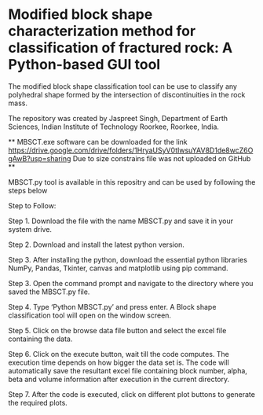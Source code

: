 # Modified block shape characterization method for classification of fractured rock: A Python-based GUI tool
The modified block shape classification tool can be use to classify any polyhedral shape formed by the intersection of discontinuities in the rock mass. 

The repository was created by Jaspreet Singh, Department of Earth Sciences, Indian Institute of Technology Roorkee, Roorkee, India. 

** MBSCT.exe software can be downloaded for the link https://drive.google.com/drive/folders/1HryaUSyV0tIwsuYAV8D1de8wcZ6OgAwB?usp=sharing
Due to size constrains file was not uploaded on GitHub ** 

MBSCT.py tool is available in this repositry and can be used by following the steps below

Step to Follow:

Step 1. Download the file with the name MBSCT.py and save it in your system drive.

Step 2. Download and install the latest python version.

Step 3. After installing the python, download the essential python libraries NumPy, Pandas, Tkinter, canvas and matplotlib using pip command.

Step 3. Open the command prompt and navigate to the directory where you saved the MBSCT.py file.

Step 4. Type ‘Python MBSCT.py’ and press enter. A Block shape classification tool will open on the window screen. 

Step 5. Click on the browse data file button and select the excel file containing the data.  

Step 6. Click on the execute button, wait till the code computes. The execution time depends on how bigger the data set is. The code will  automatically save the resultant excel file containing block number, alpha, beta and volume information after execution in the current directory. 

Step 7. After the code is executed, click on different plot buttons to generate the required plots.


